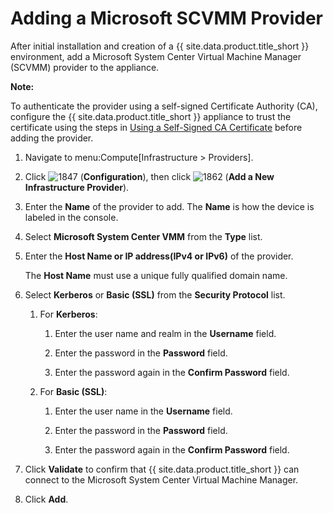 # Adding a Microsoft SCVMM Provider

After initial installation and creation of a {{ site.data.product.title_short }}
environment, add a Microsoft System Center Virtual Machine Manager
(SCVMM) provider to the appliance.

**Note:**

To authenticate the provider using a self-signed Certificate Authority (CA), configure the {{ site.data.product.title_short }} appliance to trust the
certificate using the steps in [Using a Self-Signed CA Certificate](#app-self_signed_CA) before adding
the provider.

1.  Navigate to menu:Compute\[Infrastructure \> Providers\].

2.  Click ![1847](../images/1847.png) (**Configuration**), then click
    ![1862](../images/1862.png) (**Add a New Infrastructure Provider**).

3.  Enter the **Name** of the provider to add. The **Name** is how the
    device is labeled in the console.

4.  Select **Microsoft System Center VMM** from the **Type** list.

5.  Enter the **Host Name or IP address(IPv4 or IPv6)** of the provider.

    <div class="important">

    The **Host Name** must use a unique fully qualified domain name.

    </div>

6.  Select **Kerberos** or **Basic (SSL)** from the **Security
    Protocol** list.

    1.  For **Kerberos**:

        1.  Enter the user name and realm in the **Username** field.

        2.  Enter the password in the **Password** field.

        3.  Enter the password again in the **Confirm Password** field.

    2.  For **Basic (SSL)**:

        1.  Enter the user name in the **Username** field.

        2.  Enter the password in the **Password** field.

        3.  Enter the password again in the **Confirm Password** field.

7.  Click **Validate** to confirm that {{ site.data.product.title_short }} can connect to
    the Microsoft System Center Virtual Machine Manager.

8.  Click **Add**.
